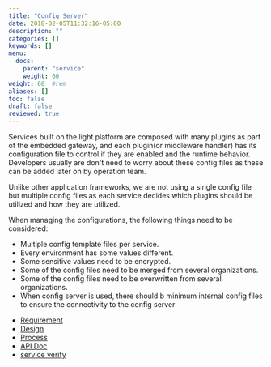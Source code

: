 ```yaml
---
title: "Config Server"
date: 2018-02-05T11:32:16-05:00
description: ""
categories: []
keywords: []
menu:
  docs:
    parent: "service"
    weight: 60
weight: 60	#rem
aliases: []
toc: false
draft: false
reviewed: true
---
```


Services built on the light platform are composed with many plugins as part of the embedded gateway, and each plugin(or middleware handler) has its configuration file to control if they are enabled and the runtime behavior. Developers usually are don't need to worry about these config files as these can be added later on by operation team. 

Unlike other application frameworks, we are not using a single config file but multiple config files as each service decides which plugins should be utilized and how they are utilized. 

When managing the configurations, the following things need to be considered:

* Multiple config template files per service.
* Every environment has some values different.
* Some sensitive values need to be encrypted.
* Some of the config files need to be merged from several organizations.
* Some of the config files need to be overwritten from several organizations.
* When config server is used, there should b minimum internal config files to ensure the connectivity to the config server


- [Requirement](/service/config/requirement/)
- [Design](/service/config/design/)
- [Process](/service/config/process/)
- [API Doc](/service/config/api/)
- [service verify](/service/config/verify/)


